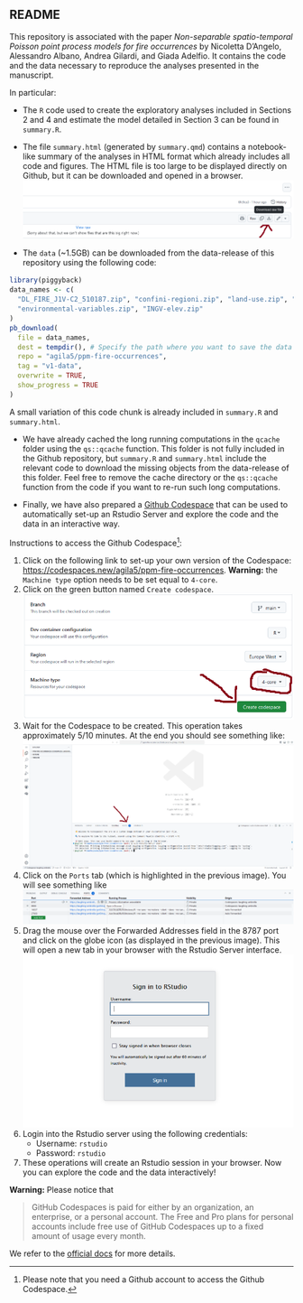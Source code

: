 

## README

This repository is associated with the paper *Non-separable
spatio-temporal Poisson point process models for fire occurrences* by
Nicoletta D’Angelo, Alessandro Albano, Andrea Gilardi, and Giada
Adelfio. It contains the code and the data necessary to reproduce the
analyses presented in the manuscript.

In particular:

- The `R` code used to create the exploratory analyses included in
  Sections 2 and 4 and estimate the model detailed in Section 3 can be
  found in `summary.R`.

- The file `summary.html` (generated by `summary.qmd`) contains a
  notebook-like summary of the analyses in HTML format which already
  includes all code and figures. The HTML file is too large to be
  displayed directly on Github, but it can be downloaded and opened in a
  browser. <img src="istruzioni/step0.png" data-fig-align="center"
  data-fig-width="70%" />

- The `data` (~1.5GB) can be downloaded from the data-release of this
  repository using the following code:

``` r
library(piggyback)
data_names <- c(
  "DL_FIRE_J1V-C2_510187.zip", "confini-regioni.zip", "land-use.zip", "NDVI.zip",
  "environmental-variables.zip", "INGV-elev.zip"
)
pb_download(
  file = data_names,
  dest = tempdir(), # Specify the path where you want to save the data
  repo = "agila5/ppm-fire-occurrences",
  tag = "v1-data",
  overwrite = TRUE,
  show_progress = TRUE
)
```

A small variation of this code chunk is already included in `summary.R`
and `summary.html`.

- We have already cached the long running computations in the `qcache`
  folder using the `qs::qcache` function. This folder is not fully
  included in the Github repository, but `summary.R` and `summary.html`
  include the relevant code to download the missing objects from the
  data-release of this folder. Feel free to remove the cache directory
  or the `qs::qcache` function from the code if you want to re-run such
  long computations.

- Finally, we have also prepared a [Github
  Codespace](https://github.com/features/codespaces) that can be used to
  automatically set-up an Rstudio Server and explore the code and the
  data in an interactive way.

Instructions to access the Github Codespace[^1]:

1.  Click on the following link to set-up your own version of the
    Codespace: <https://codespaces.new/agila5/ppm-fire-occurrences>.
    **Warning:** the `Machine type` option needs to be set equal to
    `4-core`.
2.  Click on the green button named `Create codespace`.
    <img src="istruzioni/step1.png" data-fig-align="center"
    data-fig-width="70%" />
3.  Wait for the Codespace to be created. This operation takes
    approximately 5/10 minutes. At the end you should see something
    like: <img src="istruzioni/step2.png" data-fig-align="center"
    data-fig-width="70%" />
4.  Click on the `Ports` tab (which is highlighted in the previous
    image). You will see something like
    <img src="istruzioni/step3.png" data-fig-align="center"
    data-fig-width="70%" />
5.  Drag the mouse over the Forwarded Addresses field in the 8787 port
    and click on the globe icon (as displayed in the previous image).
    This will open a new tab in your browser with the Rstudio Server
    interface. <img src="istruzioni/step4.png" data-fig-align="center"
    data-fig-width="70%" />
6.  Login into the Rstudio server using the following credentials:
    - Username: `rstudio`
    - Password: `rstudio`
7.  These operations will create an Rstudio session in your browser. Now
    you can explore the code and the data interactively!

**Warning:** Please notice that

> GitHub Codespaces is paid for either by an organization, an
> enterprise, or a personal account. The Free and Pro plans for personal
> accounts include free use of GitHub Codespaces up to a fixed amount of
> usage every month.

We refer to the [official
docs](https://docs.github.com/en/billing/managing-billing-for-your-products/managing-billing-for-github-codespaces/about-billing-for-github-codespaces)
for more details.

[^1]: Please note that you need a Github account to access the Github
    Codespace.
